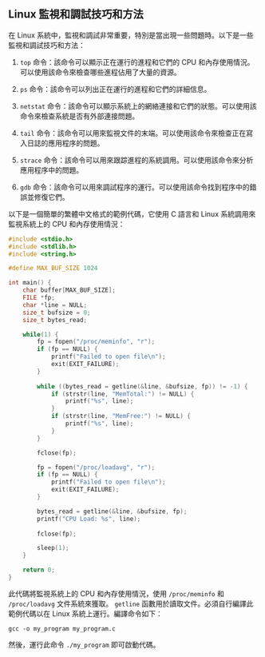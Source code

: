 ## Linux 監視和調試技巧和方法

在 Linux 系統中，監視和調試非常重要，特別是當出現一些問題時。以下是一些監視和調試技巧和方法：

1. `top` 命令：該命令可以顯示正在運行的進程和它們的 CPU 和內存使用情況。可以使用該命令來檢查哪些進程佔用了大量的資源。

2. `ps` 命令：該命令可以列出正在運行的進程和它們的詳細信息。

3. `netstat` 命令：該命令可以顯示系統上的網絡連接和它們的狀態。可以使用該命令來檢查系統是否有外部連接問題。

4. `tail` 命令：該命令可以用來監視文件的末端。可以使用該命令來檢查正在寫入日誌的應用程序的問題。

5. `strace` 命令：該命令可以用來跟踪進程的系統調用。可以使用該命令來分析應用程序中的問題。

6. `gdb` 命令：該命令可以用來調試程序的運行。可以使用該命令找到程序中的錯誤並修復它們。

以下是一個簡單的繁體中文格式的範例代碼，它使用 C 語言和 Linux 系統調用來監視系統上的 CPU 和內存使用情況：

```c
#include <stdio.h>
#include <stdlib.h>
#include <string.h>

#define MAX_BUF_SIZE 1024

int main() {
    char buffer[MAX_BUF_SIZE];
    FILE *fp;
    char *line = NULL;
    size_t bufsize = 0;
    size_t bytes_read;

    while(1) {
        fp = fopen("/proc/meminfo", "r");
        if (fp == NULL) {
            printf("Failed to open file\n");
            exit(EXIT_FAILURE);
        }
      
        while ((bytes_read = getline(&line, &bufsize, fp)) != -1) {
            if (strstr(line, "MemTotal:") != NULL) {
                printf("%s", line);
            }
            if (strstr(line, "MemFree:") != NULL) {
                printf("%s", line);
            }
        }

        fclose(fp);

        fp = fopen("/proc/loadavg", "r");
        if (fp == NULL) {
            printf("Failed to open file\n");
            exit(EXIT_FAILURE);
        }

        bytes_read = getline(&line, &bufsize, fp);
        printf("CPU Load: %s", line);
        
        fclose(fp);

        sleep(1);
    }

    return 0;
}
```

此代碼將監視系統上的 CPU 和內存使用情況，使用 `/proc/meminfo` 和 `/proc/loadavg` 文件系統來獲取。 `getline` 函數用於讀取文件。必須自行編譯此範例代碼以在 Linux 系統上運行。編譯命令如下：

```
gcc -o my_program my_program.c
```

然後，運行此命令 `./my_program` 即可啟動代碼。